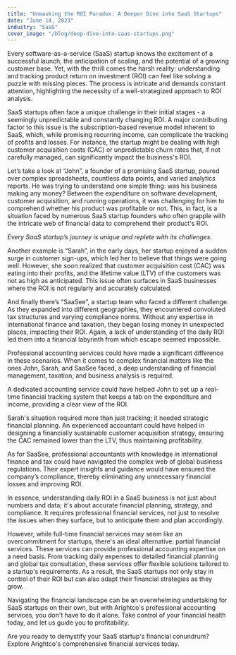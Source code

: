 ```yaml
---
title: "Unmasking the ROI Paradox: A Deeper Dive into SaaS Startups"
date: "June 14, 2023"
industry: "SaaS"
cover_image: "/blog/deep-dive-into-saas-startups.png"
---
```


Every software-as-a-service (SaaS) startup knows the excitement of a successful launch, the anticipation of scaling, and the potential of a growing customer base. Yet, with the thrill comes the harsh reality: understanding and tracking product return on investment (ROI) can feel like solving a puzzle with missing pieces. The process is intricate and demands constant attention, highlighting the necessity of a well-strategized approach to ROI analysis.


SaaS startups often face a unique challenge in their initial stages - a seemingly unpredictable and constantly changing ROI. A major contributing factor to this issue is the subscription-based revenue model inherent to SaaS, which, while promising recurring income, can complicate the tracking of profits and losses. For instance, the startup might be dealing with high customer acquisition costs (CAC) or unpredictable churn rates that, if not carefully managed, can significantly impact the business's ROI.

Let’s take a look at “John”, a founder of a promising SaaS startup, poured over complex spreadsheets, countless data points, and varied analytics reports. He was trying to understand one simple thing: was his business making any money? Between the expenditure on software development, customer acquisition, and running operations, it was challenging for him to comprehend whether his product was profitable or not. This, in fact, is a situation faced by numerous SaaS startup founders who often grapple with the intricate web of financial data to comprehend their product's ROI.

*Every SaaS startup’s journey is unique and replete with its challenges.* 

Another example is “Sarah”, in the early days, her startup enjoyed a sudden surge in customer sign-ups, which led her to believe that things were going well. However, she soon realized that customer acquisition cost (CAC) was eating into their profits, and the lifetime value (LTV) of the customers was not as high as anticipated. This issue often surfaces in SaaS businesses where the ROI is not regularly and accurately calculated.

And finally there’s “SaaSee”, a startup team who faced a different challenge. As they expanded into different geographies, they encountered convoluted tax structures and varying compliance norms. Without any expertise in international finance and taxation, they began losing money in unexpected places, impacting their ROI. Again, a lack of understanding of the daily ROI led them into a financial labyrinth from which escape seemed impossible.

Professional accounting services could have made a significant difference in these scenarios. When it comes to complex financial matters like the ones John, Sarah, and SaaSee faced, a deep understanding of financial management, taxation, and business analysis is required. 

A dedicated accounting service could have helped John to set up a real-time financial tracking system that keeps a tab on the expenditure and income, providing a clear view of the ROI.

Sarah's situation required more than just tracking; it needed strategic financial planning. An experienced accountant could have helped in designing a financially sustainable customer acquisition strategy, ensuring the CAC remained lower than the LTV, thus maintaining profitability.

As for SaaSee, professional accountants with knowledge in international finance and tax could have navigated the complex web of global business regulations. Their expert insights and guidance would have ensured the company’s compliance, thereby eliminating any unnecessary financial losses and improving ROI.

In essence, understanding daily ROI in a SaaS business is not just about numbers and data; it's about accurate financial planning, strategy, and compliance. It requires professional financial services, not just to resolve the issues when they surface, but to anticipate them and plan accordingly.

However, while full-time financial services may seem like an overcommitment for startups, there's an ideal alternative: partial financial services. These services can provide professional accounting expertise on a need basis. From tracking daily expenses to detailed financial planning and global tax consultation, these services offer flexible solutions tailored to a startup's requirements. As a result, the SaaS startups not only stay in control of their ROI but can also adapt their financial strategies as they grow.

Navigating the financial landscape can be an overwhelming undertaking for SaaS startups on their own, but with Arightco's professional accounting services, you don't have to do it alone. Take control of your financial health today, and let us guide you to profitability.

Are you ready to demystify your SaaS startup's financial conundrum? Explore Arightco's comprehensive financial services today.

